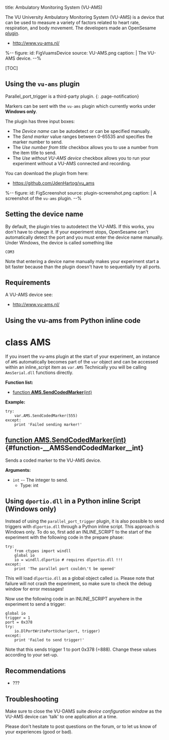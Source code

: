 title: Ambulatory Monitoring System (VU-AMS)

The VU University Ambulatory Monitoring System (VU-AMS) is a device that can be used to measure a variety of factors related to heart rate, respiration, and body movement. The developers made an OpenSesame [plugin](https://github.com/JdenHartog/vu_ams).

- <http://www.vu-ams.nl/>

%--
figure:
 id: FigVuamsDevice
 source: VU-AMS.png
 caption: |
  The VU-AMS device.
--%

[TOC]

## Using the `vu-ams` plugin

Parallel_port_trigger is a third-party plugin.
{: .page-notification}

Markers can be sent with the `vu-ams` plugin which currently works under **Windows only**.

The plugin has three input boxes:

- The *Device name* can be autodetect or can be specified manually.
- The *Send marker* value ranges between 0-65535 and specifies the marker number to send.
- The *Use number from title* checkbox allows you to use a number from the item title to send.
- The *Use without VU-AMS device* checkbox allows you to run your experiment without a VU-AMS connected and recording.

You can download the plugin from here:

- <https://github.com/JdenHartog/vu_ams>

%--
figure:
 id: FigScreenshot
 source: plugin-screenshot.png
 caption: |
  A screenshot of the `vu-ams` plugin.
--%

## Setting the device name

By default, the plugin tries to autodetect the VU-AMS. If this works, you don't have to change it. If your experiment stops, OpenSesame can't automatically detect the port and you must enter the device name manually. Under Windows, the device is called something like

	COM3

Note that entering a device name manually makes your experiment start a bit faster because than the plugin doesn't have to sequentially  try all ports.

## Requirements

A VU-AMS device see:

- <http://www.vu-ams.nl/>

## Using the vu-ams from Python inline code

# class __AMS__

If you insert the vu-ams plugin at the start of your experiment, an
instance of `AMS` automatically becomes part of the `var`
object and can be accessed within an inline_script item as `var.AMS`
Technically you will be calling `AmsSerial.dll` functions directly.

__Function list:__

- [function __AMS\.SendCodedMarker__\(int\)](#function-__AMSSendCodedMarker__int)

__Example:__

~~~ .python
try:
	var.AMS.SendCodedMarker(555)
except:
	print 'Failed sending marker!'
~~~

## [function __AMS\.SendCodedMarker__\(int\)](#function-__AMSSendCodedMarker__int) {#function-__AMSSendCodedMarker__int}

Sends a coded marker to the VU-AMS device.

__Arguments:__

- `int` -- The integer to send.
	- Type: int


[function __AMS\.SendCodedMarker__\(int\)]: #function-__AMSSendCodedMarker__int











## Using `dportio.dll` in a Python inline Script (Windows only)

Instead of using the `parallel_port_trigger` plugin, it is also possible to send triggers with `dlportio.dll` through a Python inline script. This approach is Windows only. To do so, first add an INLINE_SCRIPT to the start of the experiment with the following code in the prepare phase:

~~~ .python
try:
	from ctypes import windll
	global io
	io = windll.dlportio # requires dlportio.dll !!!
except:
	print 'The parallel port couldn\'t be opened'
~~~

This will load `dlportio.dll` as a global object called `io`. Please note that failure will not crash the experiment, so make sure to check the debug window for error messages!

Now use the following code in an INLINE_SCRIPT anywhere in the experiment to send a trigger:

~~~ .python
global io
trigger = 1
port = 0x378
try:
	io.DlPortWritePortUchar(port, trigger)
except:
	print 'Failed to send trigger!'
~~~

Note that this sends trigger 1 to port 0x378 (=888). Change these values according to your set-up.


## Recommendations

- ???

## Troubleshooting

Make sure to close the VU-DAMS suite *device configuration window* as the VU-AMS device can 'talk' to one application at a time.

Please don't hesitate to post questions on the forum, or to let us know of your experiences (good or bad).

